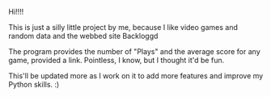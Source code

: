 Hi!!!!

This is just a silly little project by me, because I like video games and random data and the webbed site Backloggd

The program provides the number of "Plays" and the average score for any game, provided a link. Pointless, I know, but I thought it'd be fun.

This'll be updated more as I work on it to add more features and improve my Python skills. :)
